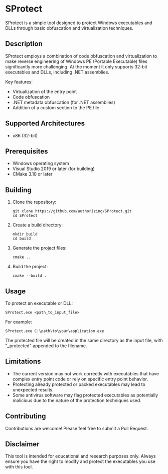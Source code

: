 # SProtect

SProtect is a simple tool designed to protect Windows executables and DLLs through basic obfuscation and virtualization techniques.

## Description

SProtect employs a combination of code obfuscation and virtualization to make reverse engineering of Windows PE (Portable Executable) files significantly more challenging.
At the moment it only supports 32-bit executables and DLLs, including .NET assemblies.

Key features:
- Virtualization of the entry point
- Code obfuscation
- .NET metadata obfuscation (for .NET assemblies)
- Addition of a custom section to the PE file

## Supported Architectures

- x86 (32-bit)

## Prerequisites

- Windows operating system
- Visual Studio 2019 or later (for building)
- CMake 3.10 or later

## Building

1. Clone the repository:
   ```
   git clone https://github.com/authorizing/SProtect.git
   cd SProtect
   ```

2. Create a build directory:
   ```
   mkdir build
   cd build
   ```

3. Generate the project files:
   ```
   cmake ..
   ```

4. Build the project:
   ```
   cmake --build .
   ```

## Usage

To protect an executable or DLL:

```
SProtect.exe <path_to_input_file>
```

For example:
```
SProtect.exe C:\path\to\your\application.exe
```
The protected file will be created in the same directory as the input file, with "_protected" appended to the filename.

## Limitations

- The current version may not work correctly with executables that have complex entry point code or rely on specific entry point behavior.
- Protecting already protected or packed executables may lead to unexpected results.
- Some antivirus software may flag protected executables as potentially malicious due to the nature of the protection techniques used.

## Contributing

Contributions are welcome! Please feel free to submit a Pull Request.

## Disclaimer

This tool is intended for educational and research purposes only. Always ensure you have the right to modify and protect the executables you use with this tool.
